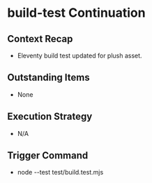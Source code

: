 # build-test Continuation

## Context Recap
- Eleventy build test updated for plush asset.

## Outstanding Items
- None

## Execution Strategy
- N/A

## Trigger Command
- node --test test/build.test.mjs
